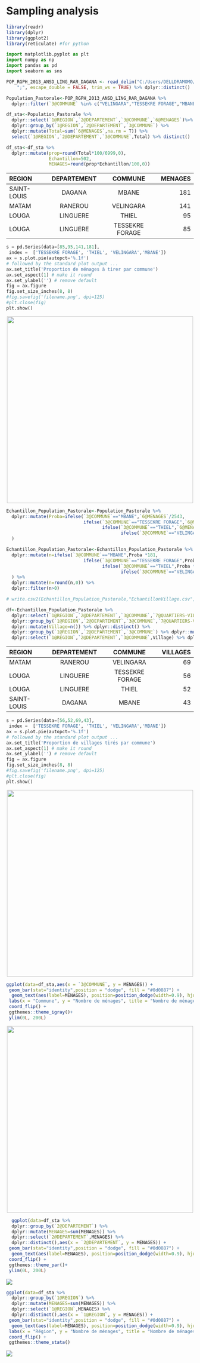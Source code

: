 Sampling analysis
=================

``` r
library(readr)
library(dplyr)
library(ggplot2)
library(reticulate) #for python
```

``` python
import matplotlib.pyplot as plt
import numpy as np
import pandas as pd 
import seaborn as sns
```

``` r
POP_RGPH_2013_ANSD_LING_RAR_DAGANA <- read_delim("C:/Users/DELLDRAMOMO/Desktop/ISRA-RNU/Project datasets/data/RGPH 2013 ANSD/POP(RGPH 2013 ANSD)_LING_RAR_DAGANA.csv", 
    ";", escape_double = FALSE, trim_ws = TRUE) %>% dplyr::distinct()
```

``` r
Population_Pastorale<-POP_RGPH_2013_ANSD_LING_RAR_DAGANA %>% 
  dplyr::filter(`3@COMMUNE` %in% c("VELINGARA","TESSEKRE FORAGE","MBANE","THIEL"))
```

``` r
df_sta<-Population_Pastorale %>% 
  dplyr::select(`1@REGION`,`2@DEPARTEMENT`,`3@COMMUNE`,`6@MENAGES`)%>% 
  dplyr::group_by(`1@REGION`,`2@DEPARTEMENT`,`3@COMMUNE`) %>% 
  dplyr::mutate(Total=sum(`6@MENAGES`,na.rm = T)) %>% 
  select(`1@REGION`,`2@DEPARTEMENT`,`3@COMMUNE`,Total) %>% distinct()

df_sta<-df_sta %>% 
  dplyr::mutate(prop=round(Total*100/6999,0),
                Echantillon=502,
                MENAGES=round(prop*Echantillon/100,0))
```

| REGION      | DEPARTEMENT |     COMMUNE     | MENAGES |
|:------------|:-----------:|:---------------:|--------:|
| SAINT-LOUIS |   DAGANA    |      MBANE      |     181 |
| MATAM       |   RANEROU   |    VELINGARA    |     141 |
| LOUGA       |  LINGUERE   |      THIEL      |      95 |
| LOUGA       |  LINGUERE   | TESSEKRE FORAGE |      85 |

``` python
s = pd.Series(data=[85,95,141,181], 
 index =  ['TESSEKRE FORAGE', 'THIEL', 'VELINGARA','MBANE']) 
ax = s.plot.pie(autopct='%.1f') 
# followed by the standard plot output ... 
ax.set_title('Proportion de ménages à tirer par commune') 
ax.set_aspect(1) # make it round 
ax.set_ylabel('') # remove default 
fig = ax.figure 
fig.set_size_inches(8, 8) 
#fig.savefig('filename.png', dpi=125) 
#plt.close(fig)
plt.show()
```

<p align="center">
  <img src="sampling_files/figure-markdown_github/echantillon-1.png" width="500" />
</p>


``` r
Echantillon_Population_Pastorale<-Population_Pastorale %>% 
  dplyr::mutate(Proba=ifelse(`3@COMMUNE`=="MBANE",`6@MENAGES`/2543,
                             ifelse(`3@COMMUNE`=="TESSEKRE FORAGE",`6@MENAGES`/1177,
                                    ifelse(`3@COMMUNE`=="THIEL",`6@MENAGES`/1315,
                                           ifelse(`3@COMMUNE`=="VELINGARA",`6@MENAGES`/1964,`6@MENAGES`))))
  )
```

``` r
Echantillon_Population_Pastorale<-Echantillon_Population_Pastorale %>% 
  dplyr::mutate(n=ifelse(`3@COMMUNE`=="MBANE",Proba *181,
                             ifelse(`3@COMMUNE`=="TESSEKRE FORAGE",Proba *85,
                                    ifelse(`3@COMMUNE`=="THIEL",Proba *95,
                                           ifelse(`3@COMMUNE`=="VELINGARA",Proba *141,`6@MENAGES`))))
  ) %>% 
  dplyr::mutate(n=round(n,0)) %>% 
  dplyr::filter(n>0)

# write.csv2(Echantillon_Population_Pastorale,"EchantillonVillage.csv",row.names = F)
```

``` r
df<-Echantillon_Population_Pastorale %>% 
  dplyr::select(`1@REGION`,`2@DEPARTEMENT`,`3@COMMUNE`,`7@QUARTIERS-VILLAGES`)%>% 
  dplyr::group_by(`1@REGION`,`2@DEPARTEMENT`,`3@COMMUNE`,`7@QUARTIERS-VILLAGES`) %>% 
  dplyr::mutate(Village=n()) %>% dplyr::distinct() %>% 
  dplyr::group_by(`1@REGION`,`2@DEPARTEMENT`,`3@COMMUNE`) %>% dplyr::mutate(Village=sum(Village,na.rm = T))  %>% 
  dplyr::select(`1@REGION`,`2@DEPARTEMENT`,`3@COMMUNE`,Village) %>% dplyr::distinct()
```

| REGION      | DEPARTEMENT |     COMMUNE     | VILLAGES |
|:------------|:-----------:|:---------------:|---------:|
| MATAM       |   RANEROU   |    VELINGARA    |       69 |
| LOUGA       |  LINGUERE   | TESSEKRE FORAGE |       56 |
| LOUGA       |  LINGUERE   |      THIEL      |       52 |
| SAINT-LOUIS |   DAGANA    |      MBANE      |       43 |

``` python
s = pd.Series(data=[56,52,69,43], 
 index =  ['TESSEKRE FORAGE', 'THIEL', 'VELINGARA','MBANE']) 
ax = s.plot.pie(autopct='%.1f') 
# followed by the standard plot output ... 
ax.set_title('Proportion de villages tirés par commune') 
ax.set_aspect(1) # make it round 
ax.set_ylabel('') # remove default 
fig = ax.figure 
fig.set_size_inches(8, 8) 
#fig.savefig('filename.png', dpi=125) 
#plt.close(fig)
plt.show()
```

<p align="center">
  <img src="sampling_files/figure-markdown_github/village-1.png" width="500" />
</p>


``` r
ggplot(data=df_sta,aes(x = `3@COMMUNE`, y = MENAGES)) +
 geom_bar(stat="identity",position = "dodge", fill = "#0d0887") +
  geom_text(aes(label=MENAGES), position=position_dodge(width=0.9), hjust=-0.25)+
 labs(x = "Commune", y = "Nombre de ménages", title = "Nombre de ménages à tirer par commune") +
 coord_flip() +
 ggthemes::theme_igray()+
 ylim(0L, 200L)
```

<p align="center">
  <img src="sampling_files/figure-markdown_github/commune-1.png" width="500" />
</p>


``` r
  ggplot(data=df_sta %>% 
  dplyr::group_by(`2@DEPARTEMENT`) %>% 
  dplyr::mutate(MENAGES=sum(MENAGES)) %>% 
  dplyr::select(`2@DEPARTEMENT`,MENAGES) %>% 
  dplyr::distinct(),aes(x = `2@DEPARTEMENT`, y = MENAGES)) +
 geom_bar(stat="identity",position = "dodge", fill = "#0d0887") +
  geom_text(aes(label=MENAGES), position=position_dodge(width=0.9), hjust=-0.25)+labs(x = "Département", y = "Nombre de ménages", title = "Nombre de ménages à tirer par département") +
 coord_flip() +
 ggthemes::theme_par()+
 ylim(0L, 200L)
```

![](sampling_files/figure-markdown_github/departement-1.png)

``` r
ggplot(data=df_sta %>% 
  dplyr::group_by(`1@REGION`) %>% 
  dplyr::mutate(MENAGES=sum(MENAGES)) %>% 
  dplyr::select(`1@REGION`,MENAGES) %>% 
  dplyr::distinct(),aes(x = `1@REGION`, y = MENAGES)) +
 geom_bar(stat="identity",position = "dodge", fill = "#0d0887") +
  geom_text(aes(label=MENAGES), position=position_dodge(width=0.9), hjust=-0.25) +
 labs(x = "Région", y = "Nombre de ménages", title = "Nombre de ménages à tirer par région") +
 coord_flip() +
 ggthemes::theme_stata()
```

![](sampling_files/figure-markdown_github/region-1.png)
